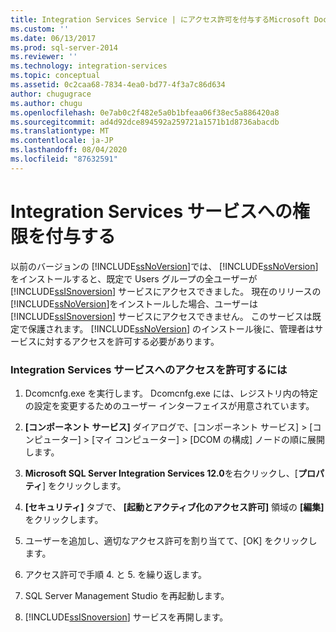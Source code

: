 ```yaml
---
title: Integration Services Service | にアクセス許可を付与するMicrosoft Docs
ms.custom: ''
ms.date: 06/13/2017
ms.prod: sql-server-2014
ms.reviewer: ''
ms.technology: integration-services
ms.topic: conceptual
ms.assetid: 0c2caa68-7834-4ea0-bd77-4f3a7c86d634
author: chugugrace
ms.author: chugu
ms.openlocfilehash: 0e7ab0c2f482e5a0b1bfeaa06f38ec5a886420a8
ms.sourcegitcommit: ad4d92dce894592a259721a1571b1d8736abacdb
ms.translationtype: MT
ms.contentlocale: ja-JP
ms.lasthandoff: 08/04/2020
ms.locfileid: "87632591"
---
```

# <a name="grant-permissions-to-integration-services-service"></a>Integration Services サービスへの権限を付与する
  以前のバージョンの [!INCLUDE[ssNoVersion](../includes/ssnoversion-md.md)]では、 [!INCLUDE[ssNoVersion](../includes/ssnoversion-md.md)] をインストールすると、既定で Users グループの全ユーザーが [!INCLUDE[ssISnoversion](../includes/ssisnoversion-md.md)] サービスにアクセスできました。 現在のリリースの [!INCLUDE[ssNoVersion](../includes/ssnoversion-md.md)]をインストールした場合、ユーザーは [!INCLUDE[ssISnoversion](../includes/ssisnoversion-md.md)] サービスにアクセスできません。 このサービスは既定で保護されます。 [!INCLUDE[ssNoVersion](../includes/ssnoversion-md.md)] のインストール後に、管理者はサービスに対するアクセスを許可する必要があります。  
  
### <a name="to-grant-access-to-the-integration-services-service"></a>Integration Services サービスへのアクセスを許可するには  
  
1.  Dcomcnfg.exe を実行します。 Dcomcnfg.exe には、レジストリ内の特定の設定を変更するためのユーザー インターフェイスが用意されています。  
  
2.  **[コンポーネント サービス]** ダイアログで、[コンポーネント サービス] > [コンピューター] > [マイ コンピューター] > [DCOM の構成] ノードの順に展開します。  
  
3.  **Microsoft SQL Server Integration Services 12.0**を右クリックし、[**プロパティ**] をクリックします。  
  
4.  **[セキュリティ]** タブで、 **[起動とアクティブ化のアクセス許可]** 領域の **[編集]** をクリックします。  
  
5.  ユーザーを追加し、適切なアクセス許可を割り当てて、[OK] をクリックします。  
  
6.  アクセス許可で手順 4. と 5. を繰り返します。  
  
7.  SQL Server Management Studio を再起動します。  
  
8.  [!INCLUDE[ssISnoversion](../includes/ssisnoversion-md.md)] サービスを再開します。  
  
  

